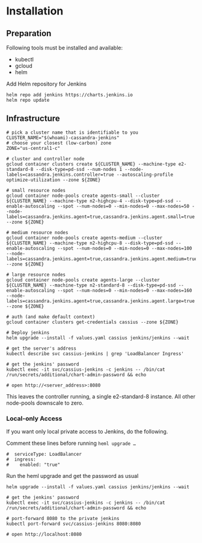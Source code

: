 # Installation

## Preparation

Following tools must be installed and available:

* kubectl
* gcloud
* helm

Add Helm repository for Jenkins

```
helm repo add jenkins https://charts.jenkins.io
helm repo update
```

## Infrastructure

```
# pick a cluster name that is identifiable to you
CLUSTER_NAME="$(whoami)-cassandra-jenkins"
# choose your closest (low-carbon) zone
ZONE="us-central1-c"

# cluster and controller node
gcloud container clusters create ${CLUSTER_NAME} --machine-type e2-standard-8 --disk-type=pd-ssd --num-nodes 1 --node-labels=cassandra.jenkins.controller=true --autoscaling-profile optimize-utilization --zone ${ZONE}

# small resource nodes
gcloud container node-pools create agents-small --cluster ${CLUSTER_NAME} --machine-type n2-highcpu-4 --disk-type=pd-ssd --enable-autoscaling --spot --num-nodes=0 --min-nodes=0 --max-nodes=50 --node-labels=cassandra.jenkins.agent=true,cassandra.jenkins.agent.small=true --zone ${ZONE}

# medium resource nodes
gcloud container node-pools create agents-medium --cluster ${CLUSTER_NAME} --machine-type n2-highcpu-8 --disk-type=pd-ssd --enable-autoscaling --spot --num-nodes=0 --min-nodes=0 --max-nodes=100 --node-labels=cassandra.jenkins.agent=true,cassandra.jenkins.agent.medium=true --zone ${ZONE}

# large resource nodes
gcloud container node-pools create agents-large --cluster ${CLUSTER_NAME} --machine-type n2-standard-8 --disk-type=pd-ssd --enable-autoscaling --spot --num-nodes=0 --min-nodes=0 --max-nodes=160 --node-labels=cassandra.jenkins.agent=true,cassandra.jenkins.agent.large=true --zone ${ZONE}

# auth (and make default context)
gcloud container clusters get-credentials cassius --zone ${ZONE}

# Deploy jenkins
helm upgrade --install -f values.yaml cassius jenkins/jenkins --wait

# get the server's address
kubectl describe svc cassius-jenkins | grep 'LoadBalancer Ingress'

# get the jenkins' password
kubectl exec -it svc/cassius-jenkins -c jenkins -- /bin/cat /run/secrets/additional/chart-admin-password && echo

# open http://<server_address>:8080
```

This leaves the controller running, a single e2-standard-8 instance. All other node-pools downscale to zero.

### Local-only Access

If you want only local private access to Jenkins, do the following.

Comment these lines before running `heml upgrade …`
```
#  serviceType: LoadBalancer
#  ingress:
#    enabled: "true"
```
Run the heml upgrade and get the password as usual
```
helm upgrade --install -f values.yaml cassius jenkins/jenkins --wait

# get the jenkins' password
kubectl exec -it svc/cassius-jenkins -c jenkins -- /bin/cat /run/secrets/additional/chart-admin-password && echo

# port-forward 8080 to the private jenkins
kubectl port-forward svc/cassius-jenkins 8080:8080

# open http://localhost:8080
```

